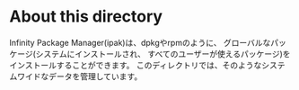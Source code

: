 # About this directory

Infinity Package Manager(ipak)は、dpkgやrpmのように、
グローバルなパッケージ(システムにインストールされ、
すべてのユーザーが使えるパッケージ)をインストールすることができます。
このディレクトリでは、そのようなシステムワイドなデータを管理しています。